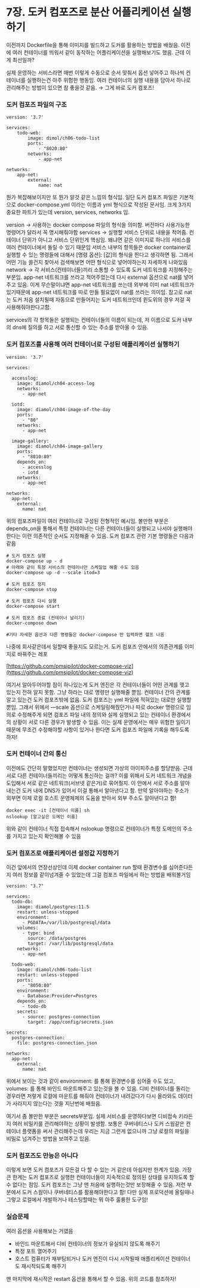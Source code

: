 # 7장. 도커 컴포즈로 분산 어플리케이션 실행하기

이전까지 Dockerfile을 통해 이미지를 빌드하고 도커를 활용하는 방법을 배웠음. 이전에 여러 컨테이너를 띄워서 같이 동작하는 어플리케이션을 실행해보기도 했음. 근데 이게 최선일까? 

실제 운영하는 서비스라면 매번 이렇게 수동으로 순서 맞춰서 옵션 넣어주고 하나씩 컨테이너를 실행하는건 아주 위험한 행동임. 여러 컨테이너의 실행 내용을 담아서 하나로 관리해주는 방법이 있으면 참 좋을것 같음. 
→ 그게 바로 도커 컴포즈! 

### 도커 컴포즈 파일의 구조

```docker
version: '3.7'

services:
	todo-web:
		image: dimol/ch06-todo-list
		ports:
			- "8020:80"
		networks:
			- app-net

networks:
	app-net:
		external:
			name: nat
```

뭔가 복잡해보이지만 또 뭔가 알것 같은 느낌의 형식임. 
일단 도커 컴포즈 파일은 기본적으로 docker-compose.yml 이라는 이름과 yml 형식으로 작성된 문서임. 
크게 3가지 중요한 파트가 있는데 version, services, networks 임. 

version → 사용하는 docker compose 파일의 형식을 의미함. 버전마다 사용가능한 명령어가 달라서 꼭 명시해줘야함
services → 실행할 서비스 단위로 내용을 적어줌. 컨테이너 단위가 아니고 서비스 단위인게 핵심임. 왜냐면 같은 이미지로 하나의 서비스를 여러 컨테이너에서 돌릴 수 있기 때문임
서비스 내부의 항목들은 docker container로 실행할 수 있는 명령들에 대해서 [명령 옵션]: [값]의 형식을 띈다고 생각하면 됨. 그래서 어떤 기능 쓸건지 찾아서 검색해보면 어떤 형식으로 넣어야하는지 자세하게 나와있음
network → 각 서비스(컨테이너들)끼리 소통할 수 있도록 도커 네트워크를 지정해주는 부분임. 
app-net 네트워크를 쓰라고 적어주었는데 다시 external 옵션으로 nat를 넣어주고 있음. 이게 무슨말이냐면 app-net 네트워크를 쓰는데 외부에 이미 nat 네트워크가 있기때문에 app-net 네트워크를 따로 만들 필요없이 nat를 쓰라는 의미임. 참고로 nat는 도커 처음 설치될때 자동으로 만들어지는 도커 네트워크인데 윈도위의 경우 저걸 꼭 사용해줘야한다고함. 

services의 각 항목들은 실행되는 컨테이너들의 이름이 되는데, 저 이름으로 도커 내부의 dns에 질의를 하고 서로 통신할 수 있는 주소를 받아올 수 있음. 

### 도커 컴포즈를 사용해 여러 컨테이너로 구성된 애플리케이션 실행하기

```docker
version: '3.7'

services:

  accesslog:
    image: diamol/ch04-access-log
    networks:
      - app-net

  iotd:
    image: diamol/ch04-image-of-the-day
    ports:
      - "80"
    networks:
      - app-net

  image-gallery:
    image: diamol/ch04-image-gallery
    ports:
      - "8010:80" 
    depends_on:
      - accesslog
      - iotd
    networks:
      - app-net

networks:
  app-net:
    external:
      name: nat
```

위의 컴포즈파일이 여러 컨테이너로 구성된 전형적인 예시임.  볼만한 부분은 depends_on을 통해서 특정 컨테이너는 다른 컨테이너들이 실행되고 나서야 실행해야한다는 이런 의존적인 순서도 지정해줄 수 있음.
도커 컴포즈 관련 기본 명령들은 다음과 같음

```docker
# 도커 컴포즈 실행
docker-compose up - d
# 아래와 같이 특정 서비스의 컨테이너만 스케일업 해줄 수도 있음
docker-compose up -d --scale itod=3

# 도커 컴포즈 정지
docker-compose stop

# 도커 컴포즈 다시 실행
docker-compose start

# 도커 컴포즈 종료 (컨테이너 날리기)
docker-compose down

#기타 자세한 옵션과 다른 명령들은 docker-compose 만 입력하면 헬프 나옴
```

나중에 회사같은데서 일할때 좋을지도 모르는거. 도커 컴포즈 안에서의 의존관계를 이미지로 바꿔주는 레포

[https://github.com/pmsipilot/docker-compose-viz](https://github.com/pmsipilot/docker-compose-viz)

여기서 알아두어야할 점이 하나있는게 도커 엔진은 각 컨테이너들이 어떤 관계를 맺고 있는지 전혀 알지 못함. 
그냥 하라는 대로 명령만 실행해줄 뿐임. 컨테이너 간의 관계를 알고 있는건 도커 컴포즈밖에 없음. 도커 컴포즈는 yml 파일에 적혀있는 대로만 실행할 뿐임. 그래서 위에서 —scale 옵션으로 스케일링해줬던거나 따로 docker 명령으로 임의로 수정해주게 되면 컴포즈 파일 내의 정의와 실제 실행되고 있는 컨테이너 환경에서의 상황이 서로 
다른 경우가 발생할 수 있음. 이는 실제 운영에서는 매우 위험한 일이기 때문에 무조건 수정해야할 사항이 있거나 한다면 도커 컴포즈 파일에 기록을 해두도록 하자!

### 도커 컨테이너 간의 통신

이전에도 간단히 말했었지만 컨테이너는 생성되면 가상의 아이피주소를 할당받음. 근데 서로 다른 컨테이너들끼리는 어떻게 통신하는 걸까? 이를 위해서 도커 네트워크 개념을 도입해서 서로 같은 네트워크(서브넷 같은거)로 묶어줬지. 이 안에서 서로 주소를 알아내는건 도커 내에 DNS가 있어서 이걸 통해서 알아낸다고 함. 만약 알아야하는 주소가 외부면 이제 로컬 호스트 운영체제의 도움을 받아서 외부 주소도 알아낸다고 함!

```docker
docker exec -it [컨테이너 이름] sh 
nslookup [알고싶은 도메인 이름] 
```

위와 같이 컨테이너 직접 접속해서 nslookup 명령으로 컨테이너가 특정 도메인의 주소를 가지고 있는지 확인해볼 수 있음

### 도커 컴포즈로 애플리케이션 설정값 지정하기

이건 앞에서의 연장선상인데 이제 docker container run 할때 환경변수를 심어준다든지 여러 정보를 같이넘겨줄 수 있었는데 그걸 컴포즈 파일에서 하는 방법을 배워볼거임

```
version: "3.7"

services:
  todo-db:
    image: diamol/postgres:11.5
    restart: unless-stopped
    environment:
      - PGDATA=/var/lib/postgresql/data
    volumes:
      - type: bind
        source: /data/postgres
        target: /var/lib/postgresql/data
    networks:
      - app-net

  todo-web:
    image: diamol/ch06-todo-list
    restart: unless-stopped
    ports:
      - "8050:80"
    environment:
      - Database:Provider=Postgres
    depends_on:
      - todo-db
    secrets:
      - source: postgres-connection
        target: /app/config/secrets.json

secrets:
  postgres-connection:
    file: postgres-connection.json

networks:
  app-net:
    external:
      name: nat
```

위에서 보이는 것과 같이 environment: 를 통해 환경변수를 심어줄 수도 있고, volumes: 를 통해 바인드 마운트해주고 있는것을 볼 수 있음. 디비 컨테이너를 돌리는 경우라면 저렇게 로컬에 마운트를 해줘야 컨테이너가 내려갔다가 다시 올라와도 데이터가 사라지지 않는다는 것을 지난번에 배웠음. 

여기서 좀 볼만한 부분은 secrets부분임. 실제 서비스를 운영하다보면 디비접속 키라든지 여러 비밀키를 관리해야하는 상황이 발생함. 보통은 쿠버네티스나 도커 스웜같은 컨테이너 플랫폼을 써서 관리해주는데 우리는 지금 그런게 없으니까 그냥 로컬의 파일을 비밀로 넘겨주는 방법을 보여주고 있음.

### 도커 컴포즈도 만능은 아니다

이렇게 보면 도커 컴포즈가 모든걸 다 할 수 있는 거 같은데 아쉽지만 한계가 있음. 
가장 큰 한계는 도커 컴포즈로 실행한 컨테이너들이 지속적으로 정의된 상태를 유지하도록 할 수 없다는 점임. 
도커 컴포즈는 그냥 맨 처음에 실행하는것만 보장해줄 수 있음. 저런 부분에서 도커 스웜이나 쿠버네티스를 활용해야한다고 함! 다만 실제 프로덕션에 올릴때나 그렇고 로컬에서 개발하거나 테스팅할때는 뭐 아주 훌륭한 도구임!

### 실습문제

여러 옵션을 사용해보는 거였음

- 바인드 마운트해서 디비 컨테이너의 정보가 유실되지 않도록 해주기
- 특정 포트 열어주기
- 호스트 컴퓨터가 재부팅되거나 도커 엔진이 다시 시작될때 애플리케이션 컨테이너도 재시작되도록 해주기

맨 마지막에 재시작은 restart 옵션을 통해서 할 수 있음. 위의 코드를 참조하자!